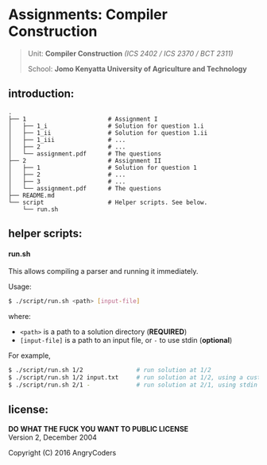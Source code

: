 # Assignments: Compiler Construction

> Unit: **Compiler Construction** *(ICS 2402 / ICS 2370 / BCT 2311)*
>
> School: **Jomo Kenyatta University of Agriculture and Technology**


## introduction:

<!--
 ! In your terminal at the repo's root directory,
 ! run 'tree -L 2' to re-generate the tree below
 !-->

```
.
├── 1                       # Assignment I
│   ├── 1_i                 # Solution for question 1.i
│   ├── 1_ii                # Solution for question 1.ii
│   ├── 1_iii               # ...
│   ├── 2                   # ...
│   └── assignment.pdf      # The questions
├── 2                       # Assignment II
│   ├── 1                   # Solution for question 1
│   ├── 2                   # ...
│   ├── 3                   # ...
│   └── assignment.pdf      # The questions
├── README.md
└── script                  # Helper scripts. See below.
    └── run.sh
```


## helper scripts:

#### run.sh

This allows compiling a parser and running it immediately.

Usage:

```bash
$ ./script/run.sh <path> [input-file]
```

where:

* `<path>` is a path to a solution directory (**REQUIRED**)
* `[input-file]` is a path to an input file,
  or `-` to use stdin (**optional**)

For example,

```bash
$ ./script/run.sh 1/2               # run solution at 1/2
$ ./script/run.sh 1/2 input.txt     # run solution at 1/2, using a custom input file
$ ./script/run.sh 2/1 -             # run solution at 2/1, using stdin
```


## license:

**DO WHAT THE FUCK YOU WANT TO PUBLIC LICENSE**
<br>Version 2, December 2004

Copyright (C) 2016 AngryCoders

